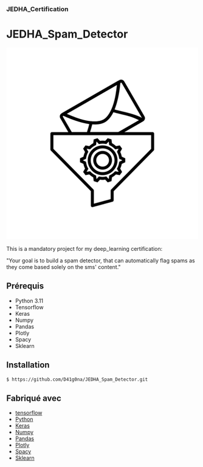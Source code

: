 ### JEDHA_Certification

# JEDHA_Spam_Detector
![Alt text](spam.png)

This is a mandatory project for my deep_learning certification:

"Your goal is to build a spam detector, that can automatically flag spams as they come based solely on the sms' content."


## Prérequis

* Python 3.11
* Tensorflow
* Keras
* Numpy
* Pandas
* Plotly
* Spacy
* Sklearn


## Installation

```
$ https://github.com/D41g0na/JEDHA_Spam_Detector.git

```

## Fabriqué avec

* [tensorflow](https://www.tensorflow.org/)
* [Python](https://www.python.org/)
* [Keras](https://keras.io/)
* [Numpy](https://numpy.org/)
* [Pandas](https://pandas.pydata.org/)
* [Plotly](https://plotly.com/)
* [Spacy](https://spacy.io/)
* [Sklearn](https://scikit-learn.org/)